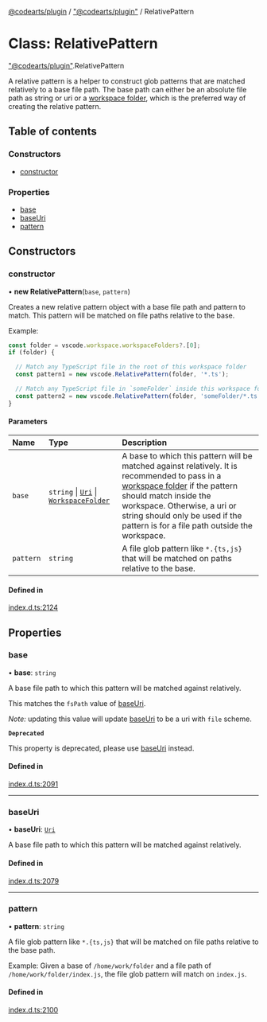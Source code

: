[@codearts/plugin](../README.md) / ["@codearts/plugin"](../modules/_codearts_plugin_.md) / RelativePattern

# Class: RelativePattern

["@codearts/plugin"](../modules/_codearts_plugin_.md).RelativePattern

A relative pattern is a helper to construct glob patterns that are matched
relatively to a base file path. The base path can either be an absolute file
path as string or uri or a [workspace folder](../interfaces/codearts_plugin_.WorkspaceFolder.md), which is the
preferred way of creating the relative pattern.

## Table of contents

### Constructors

- [constructor](codearts_plugin_.RelativePattern.md#constructor)

### Properties

- [base](codearts_plugin_.RelativePattern.md#base)
- [baseUri](codearts_plugin_.RelativePattern.md#baseuri)
- [pattern](codearts_plugin_.RelativePattern.md#pattern)

## Constructors

### constructor

• **new RelativePattern**(`base`, `pattern`)

Creates a new relative pattern object with a base file path and pattern to match. This pattern
will be matched on file paths relative to the base.

Example:
```ts
const folder = vscode.workspace.workspaceFolders?.[0];
if (folder) {

  // Match any TypeScript file in the root of this workspace folder
  const pattern1 = new vscode.RelativePattern(folder, '*.ts');

  // Match any TypeScript file in `someFolder` inside this workspace folder
  const pattern2 = new vscode.RelativePattern(folder, 'someFolder/*.ts');
}
```

#### Parameters

| Name | Type | Description |
| :------ | :------ | :------ |
| `base` | `string` \| [`Uri`](codearts_plugin_.Uri.md) \| [`WorkspaceFolder`](../interfaces/codearts_plugin_.WorkspaceFolder.md) | A base to which this pattern will be matched against relatively. It is recommended to pass in a [workspace folder](../interfaces/codearts_plugin_.WorkspaceFolder.md) if the pattern should match inside the workspace. Otherwise, a uri or string should only be used if the pattern is for a file path outside the workspace. |
| `pattern` | `string` | A file glob pattern like `*.{ts,js}` that will be matched on paths relative to the base. |

#### Defined in

[index.d.ts:2124](https://github.com/shuyaqian/cloudide-plugin-api/blob/3fbdd11/index.d.ts#L2124)

## Properties

### base

• **base**: `string`

A base file path to which this pattern will be matched against relatively.

This matches the `fsPath` value of [baseUri](codearts_plugin_.RelativePattern.md#baseuri).

*Note:* updating this value will update [baseUri](codearts_plugin_.RelativePattern.md#baseuri) to
be a uri with `file` scheme.

**`Deprecated`**

This property is deprecated, please use [baseUri](codearts_plugin_.RelativePattern.md#baseuri) instead.

#### Defined in

[index.d.ts:2091](https://github.com/shuyaqian/cloudide-plugin-api/blob/3fbdd11/index.d.ts#L2091)

___

### baseUri

• **baseUri**: [`Uri`](codearts_plugin_.Uri.md)

A base file path to which this pattern will be matched against relatively.

#### Defined in

[index.d.ts:2079](https://github.com/shuyaqian/cloudide-plugin-api/blob/3fbdd11/index.d.ts#L2079)

___

### pattern

• **pattern**: `string`

A file glob pattern like `*.{ts,js}` that will be matched on file paths
relative to the base path.

Example: Given a base of `/home/work/folder` and a file path of `/home/work/folder/index.js`,
the file glob pattern will match on `index.js`.

#### Defined in

[index.d.ts:2100](https://github.com/shuyaqian/cloudide-plugin-api/blob/3fbdd11/index.d.ts#L2100)
